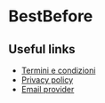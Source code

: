 # BestBefore

## Useful links

- [Termini e condizioni](https://bestbefore.carloeusebideveloper.com/termini)
- [Privacy policy](https://bestbefore.carloeusebideveloper.com/privacy)
- [Email provider](https://app-eu.smtp2go.com/dashboard/main/)